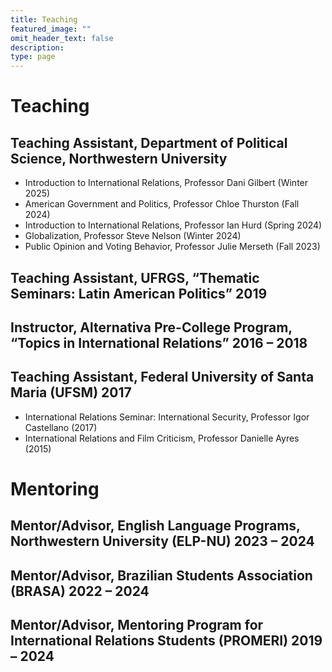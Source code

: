```yaml
---
title: Teaching
featured_image: ""
omit_header_text: false
description:
type: page
---
```


# Teaching 

## Teaching Assistant, Department of Political Science, Northwestern University

- Introduction to International Relations, Professor Dani Gilbert (Winter 2025)
- American Government and Politics, Professor Chloe Thurston (Fall 2024)
- Introduction to International Relations, Professor Ian Hurd (Spring 2024)
- Globalization, Professor Steve Nelson (Winter 2024)
- Public Opinion and Voting Behavior, Professor Julie Merseth (Fall 2023)

## Teaching Assistant, UFRGS, “Thematic Seminars: Latin American Politics” 2019
## Instructor, Alternativa Pre-College Program, “Topics in International Relations” 2016 – 2018
## Teaching Assistant, Federal University of Santa Maria (UFSM) 2017

- International Relations Seminar: International Security, Professor Igor Castellano (2017)
- International Relations and Film Criticism, Professor Danielle Ayres (2015)

# Mentoring

## Mentor/Advisor, English Language Programs, Northwestern University (ELP-NU) 2023 – 2024
## Mentor/Advisor, Brazilian Students Association (BRASA) 2022 – 2024
## Mentor/Advisor, Mentoring Program for International Relations Students (PROMERI) 2019 – 2024

